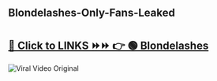 
 ## Blondelashes-Only-Fans-Leaked

# <h2><a href="https://clipsfans.com/Blondelashes&ref=git">🔗 Click to LINKS ⏩⏩ 👉 🟢 Blondelashes </a></h2>

<a href="https://clipsfans.com/Blondelashes&ref=git" rel="nofollow" data-target="animated-image.originalLink"><img src="https://i.ibb.co.com/xMMVF88/686577567.gif" alt="Viral Video Original" style="max-width: 100%; display: inline-block;" data-target="animated-image.originalImage"></a>
